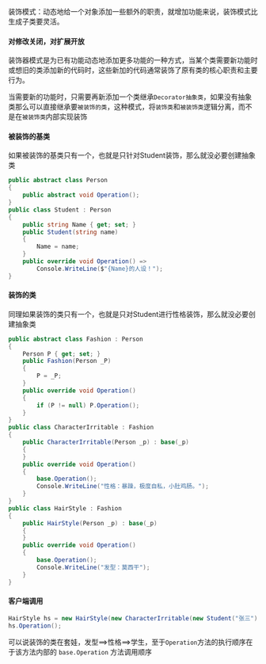 装饰模式：动态地给一个对象添加一些额外的职责，就增加功能来说，装饰模式比生成子类要灵活。

#### 对修改关闭，对扩展开放

装饰器模式是为已有功能动态地添加更多功能的一种方式，当某个类需要新功能时或想旧的类添加新的代码时，这些新加的代码通常装饰了原有类的核心职责和主要行为。

当需要新的功能时，只需要再新添加一个类继承`Decorator抽象类`，如果没有抽象类那么可以直接继承要`被装饰的类`，这种模式，将`装饰类`和`被装饰类`逻辑分离，而不是在`被装饰类`内部实现装饰

#### 被装饰的基类

如果被装饰的基类只有一个，也就是只针对Student装饰，那么就没必要创建抽象类

``` c#
public abstract class Person
{
    public abstract void Operation();
}
public class Student : Person
{
    public string Name { get; set; }
    public Student(string name)
    {
        Name = name;
    }
    public override void Operation() => 
        Console.WriteLine($"{Name}的人设！");
}
```

#### 装饰的类

同理如果装饰的类只有一个，也就是只对Student进行性格装饰，那么就没必要创建抽象类

``` c#
public abstract class Fashion : Person
{
    Person P { get; set; }
    public Fashion(Person _P)
    {
        P = _P;
    }
    public override void Operation()
    {
        if (P != null) P.Operation();
    }
}
public class CharacterIrritable : Fashion
{
    public CharacterIrritable(Person _p) : base(_p)
    {
    }
    public override void Operation()
    {
        base.Operation();
        Console.WriteLine("性格：暴躁，极度自私，小肚鸡肠。");
    }
}
public class HairStyle : Fashion
{
    public HairStyle(Person _p) : base(_p)
    {
    }
    public override void Operation()
    {
        base.Operation();
        Console.WriteLine("发型：莫西干");
    }
}
```

#### 客户端调用

``` c#
HairStyle hs = new HairStyle(new CharacterIrritable(new Student("张三")));
hs.Operation();
```

可以说装饰的类在套娃，发型==>性格==>学生，至于`Operation`方法的执行顺序在于该方法内部的 `base.Operation` 方法调用顺序

